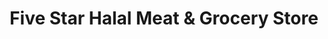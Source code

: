 ---
title: "Five Star Halal Meat & Grocery Store"
url: /louisville/five-star-halal-meat-and-grocery-store/
shop: supermarket
---